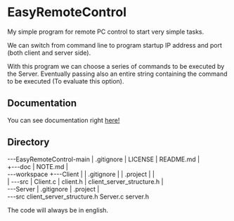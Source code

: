 # EasyRemoteControl
My simple program for remote PC control to start very simple tasks.<br>

We can switch from command line to program startup IP address and port (both client and server side).<br>

With this program we can choose a series of commands to be executed by the Server. Eventually passing also an entire string containing the command to be executed (To evaluate this option).

## Documentation

You can see documentation right [here!](https://github.com/zSavT/EasyRemoteControl/blob/main/doc/NOTE.md)

## Directory

\---EasyRemoteControl-main
    |   .gitignore
    |   LICENSE
    |   README.md
    |   
    +---doc
    |       NOTE.md
    |       
    \---workspace
        +---Client
        |   |   .gitignore
        |   |   .project
        |   |   
        |   \---src
        |           Client.c
        |           client.h
        |           client_server_structure.h
        |           
        \---Server
            |   .gitignore
            |   .project
            |   
            \---src
                    client_server_structure.h
                    Server.c
                    server.h

<p>
The code will always be in english.
